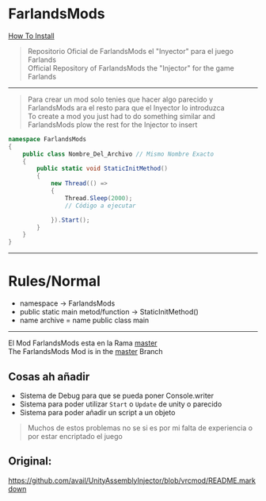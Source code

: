 # FarlandsMods
[How To Install](https://youtu.be/Gpo-QAMXKro)
>Repositorio Oficial de FarlandsMods el "Inyector" para el juego Farlands  
>Official Repository of FarlandsMods the "Injector" for the game Farlands
---
>Para crear un mod solo tenies que hacer algo parecido y FarlandsMods ara el resto para que el Inyector lo introduzca  
>To create a mod you just had to do something similar and FarlandsMods plow the rest for the Injector to insert
```csharp
namespace FarlandsMods
{
    public class Nombre_Del_Archivo // Mismo Nombre Exacto
    {
        public static void StaticInitMethod()
        {
            new Thread(() =>
            {
                Thread.Sleep(2000); 
                // Código a ejecutar

            }).Start();
        }
    }
}
```
---
# Rules/Normal
* namespace -> FarlandsMods  
* public static main metod/function -> StaticInitMethod()
* name archive = name public class main
---
El Mod FarlandsMods esta en la Rama [master](https://github.com/PabloGHub/FarlandsMods/tree/master)  
The FarlandsMods Mod is in the [master](https://github.com/PabloGHub/FarlandsMods/tree/master) Branch
## Cosas ah añadir
* Sistema de Debug para que se pueda poner Console.writer
* Sistema para poder utilizar `Start` o `Update` de unity o parecido
* Sistema para poder añadir un script a un objeto
>Muchos de estos problemas no se si es por mi falta de experiencia o por estar encriptado el juego
## Original:
https://github.com/avail/UnityAssemblyInjector/blob/vrcmod/README.markdown
